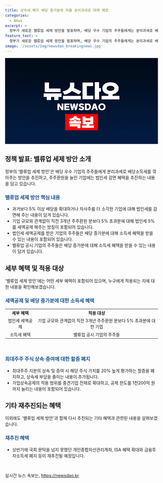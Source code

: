 ```yaml
---
title: 상속세 폐지 배당 증가분에 저율 분리과세로 대체 예정
categories:
  - News
excerpt: >
  정부가 새로운 밸류업 세제 방안을 발표하며, 배당 우수 기업의 주주들에게는 분리과세로 배당소득세를 깎아주고, 주주환원을 늘린 기업에는 법인세 감면 혜택을 추진한다. 이에 따라 주주들은 소득세 혜택을 받을 수 있고, 최대주주 주식의 상속과 증여에 적용되는 할증을 없애는 법 개정도 추진된다. 또한, 가업상속공제의 적용 범위가 상호출자제한기업을 제외한 중견기업 전체로 확대되며, 국회 문턱을 넘지 못한 개인종합자산관리계좌, ISA 혜택 확대와 금융투자소득세 폐지도 재추진된다.
feature_text: >
  정부가 새로운 밸류업 세제 방안을 발표하며, 배당 우수 기업의 주주들에게는 분리과세로 배당소득세를 깎아주고, 주주환원을 늘린 기업에는 법인세 감면 혜택을 추진한다. 이에 따라 주주들은 소득세 혜택을 받을 수 있고, 최대주주 주식의 상속과 증여에 적용되는 할증을 없애는 법 개정도 추진된다. 또한, 가업상속공제의 적용 범위가 상호출자제한기업을 제외한 중견기업 전체로 확대되며, 국회 문턱을 넘지 못한 개인종합자산관리계좌, ISA 혜택 확대와 금융투자소득세 폐지도 재추진된다.
image: '/assets/img/newsdao_breakingnews.jpg'
---
```


<p><img src="/assets/img/newsdao_breakingnews.jpg" alt="firstkoreanews 속보" /></p>

<h2 data-ke-size="size26">정책 발표: 밸류업 세제 방안 소개</h2>

<p data-ke-size="size16">정부의 '밸류업 세제 방안'은 배당 우수 기업의 주주들에게 분리과세로 배당소득세를 깎아주는 방안을 추진하고, 주주환원을 늘린 기업에는 법인세 감면 혜택을 추진하는 내용을 담고 있습니다.</p>

<h3><b><span style="color: #1a5490;">밸류업 세제 방안 핵심 내용</span></b></h3>

<ul>
  <li>과거보다 5% 이상 배당을 확대하거나 자사주를 더 소각한 기업에 대해 법인세를 감면해 주는 내용이 담겨 있습니다.</li>
  <li>기업 규모와 관계없이 직전 3개년 주주환원 분보다 5% 초과분에 대해 법인세 5%를 세액공제 해주는 방침이 포함되어 있습니다.</li>
  <li>법인세 세액공제를 받은 기업의 주주들은 배당 증가분에 대해 소득세 혜택을 받을 수 있는 내용이 포함되어 있습니다.</li>
  <li>밸류업 공시 기업의 주주들은 배당 증가분에 대해 소득세 혜택을 받을 수 있는 내용이 담겨 있습니다.</li>
</ul>

<h2 data-ke-size="size26">세부 혜택 및 적용 대상</h2>

<p data-ke-size="size16">'밸류업 세제 방안'에는 어떤 세부 혜택이 포함되어 있으며, 누구에게 적용되는 지에 대한 내용을 확인해보겠습니다.</p>

<h3><b><span style="color: #1a5490;">세액공제 및 배당 증가분에 대한 소득세 혜택</span></b></h3>

<table>
  <tr>
    <td style="text-align: center; height: 17px;"><b>세부 혜택</b></td>
    <td style="text-align: center; height: 17px;"><b>적용 대상</b></td>
  </tr>
  <tr>
    <td style="text-align: center; height: 17px;">법인세 세액공제</td>
    <td style="text-align: center; height: 17px;">기업 규모와 관계없이 직전 3개년 주주환원 분보다 5% 초과분에 대한 기업</td>
  </tr>
  <tr>
    <td style="text-align: center; height: 17px;">소득세 혜택</td>
    <td style="text-align: center; height: 17px;">밸류업 공시 기업의 주주들</td>
  </tr>
</table>

<p data-ke-size="size16">&nbsp;</p>

<h3><b><span style="color: #1a5490;">최대주주 주식 상속·증여에 대한 할증 폐지</span></b></h3>

<ul>
  <li>최대주주 지분의 상속 및 증여 시 해당 주식 가치를 20% 높게 평가하는 할증을 폐지하고, 상속세 부담을 줄이는 내용이 추가됩니다.</li>
  <li>가업상속공제의 적용 범위를 중견기업 전체로 확대하고, 공제 한도를 1천200억 원까지 늘리는 내용이 포함되어 있습니다.</li>
</ul>

<h2 data-ke-size="size26">기타 재추진되는 혜택</h2>

<p data-ke-size="size16">이외에도 '밸류업 세제 방안'과 함께 다시 추진되는 기타 혜택과 관련된 내용을 살펴보겠습니다.</p>

<h3><b><span style="color: #1a5490;">재추진 혜택</span></b></h3>

<ul>
  <li>상반기에 국회 문턱을 넘지 못했던 개인종합자산관리계좌, ISA 혜택 확대와 금융투자소득세 폐지 등이 재추진될 예정입니다.</li>
</ul>

<p data-ke-size="size16">&nbsp;</p>
실시간 뉴스 속보는, <a href="https://newsdao.kr" rel="dofollow">https://newsdao.kr</a>


